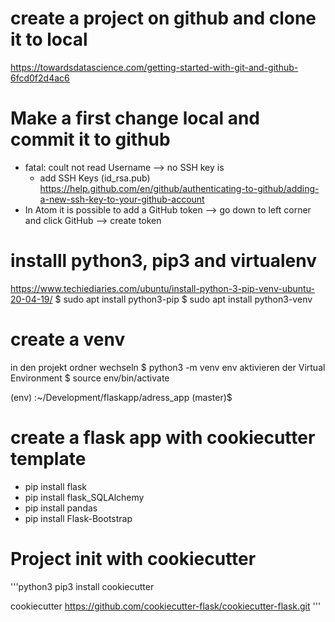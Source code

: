 # create a project on github and clone it to local
https://towardsdatascience.com/getting-started-with-git-and-github-6fcd0f2d4ac6

# Make a first change local and commit it to github
 - fatal: coult not read Username --> no SSH key is
   - add SSH Keys (id_rsa.pub)
 https://help.github.com/en/github/authenticating-to-github/adding-a-new-ssh-key-to-your-github-account
 - In Atom it is possible to add a GitHub token --> go down to left corner and click GitHub --> create token

# installl python3, pip3 and virtualenv
https://www.techiediaries.com/ubuntu/install-python-3-pip-venv-ubuntu-20-04-19/
$ sudo apt install python3-pip
$ sudo apt install python3-venv

# create a venv
in den projekt ordner wechseln
$ python3 -m venv env
aktivieren der Virtual Environment
$ source env/bin/activate

(env) <computername>:~/Development/flaskapp/adress_app (master)$

# create a flask app with cookiecutter template
 - pip install flask
 - pip install flask_SQLAlchemy
 - pip install pandas
 - pip install Flask-Bootstrap

 # Project init with cookiecutter
'''python3
pip3 install cookiecutter

cookiecutter https://github.com/cookiecutter-flask/cookiecutter-flask.git
'''
